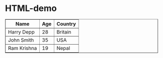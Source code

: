 # HTML-demo
<table border="1" >
  <tr> 
    <th>Name</th>     
    <th>Age</th>      
    <th>Country</th>  
  </tr> 
  <tr> 
    <td>Harry Depp</td>     
    <td>28</td>     
    <td>Britain</td>  
  </tr>  
  <tr>   
    <td>John Smith</td>     
    <td>35</td>     
    <td>USA</td> 
  </tr> 
  <tr>
    <td>Ram Krishna</td>     
    <td>19</td>     
    <td>Nepal</td>
  </tr> 
</table>
